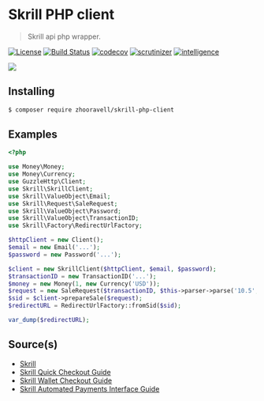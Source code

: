 Skrill PHP client
=================
> Skrill api php wrapper.

[![License][license-image]][license-link] [![Build Status][travis-image]][travis-link] [![codecov][codecov-image]][codecov-link] [![scrutinizer][scrutinizer-image]][scrutinizer-link] [![intelligence][intelligence-image]][intelligence-link] 

![](https://www.skrill.com/fileadmin/templates/images/skrill-logo-gradient.svg)

## Installing

``` sh
$ composer require zhooravell/skrill-php-client
```

## Examples

```php
<?php

use Money\Money;
use Money\Currency;
use GuzzleHttp\Client;
use Skrill\SkrillClient;
use Skrill\ValueObject\Email;
use Skrill\Request\SaleRequest;
use Skrill\ValueObject\Password;
use Skrill\ValueObject\TransactionID;
use Skrill\Factory\RedirectUrlFactory;

$httpClient = new Client();
$email = new Email('...');
$password = new Password('...');

$client = new SkrillClient($httpClient, $email, $password);
$transactionID = new TransactionID('...');
$money = new Money(1, new Currency('USD'));
$request = new SaleRequest($transactionID, $this->parser->parse('10.5', 'EUR'));
$sid = $client->prepareSale($request);
$redirectURL = RedirectUrlFactory::fromSid($sid);

var_dump($redirectURL);
```

## Source(s)

* [Skrill](https://www.skrill.com)
* [Skrill Quick Checkout Guide](https://www.skrill.com/fileadmin/content/pdf/Skrill_Quick_Checkout_Guide.pdf)
* [Skrill Wallet Checkout Guide](https://www.skrill.com/fileadmin/content/pdf/Skrill_Wallet_Checkout_Guide.pdf)
* [Skrill Automated Payments Interface Guide](https://www.skrill.com/fileadmin/content/pdf/Skrill_Automated_Payments_Interface_Guide.pdf)

[license-link]: https://github.com/zhooravell/skrill-php-client/blob/master/LICENSE
[license-image]: https://img.shields.io/dub/l/vibe-d.svg

[travis-link]: https://travis-ci.com/zhooravell/skrill-php-client
[travis-image]: https://travis-ci.com/zhooravell/skrill-php-client.svg?branch=master

[codecov-link]: https://codecov.io/gh/zhooravell/skrill-php-client
[codecov-image]: https://codecov.io/gh/zhooravell/skrill-php-client/branch/master/graph/badge.svg

[scrutinizer-link]: https://scrutinizer-ci.com/g/zhooravell/skrill-php-client/?branch=master
[scrutinizer-image]: https://scrutinizer-ci.com/g/zhooravell/skrill-php-client/badges/quality-score.png?b=master

[intelligence-link]: https://scrutinizer-ci.com/code-intelligence
[intelligence-image]: https://scrutinizer-ci.com/g/zhooravell/skrill-php-client/badges/code-intelligence.svg?b=master
